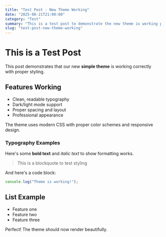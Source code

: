 ```yaml
---
title: "Test Post - New Theme Working"
date: "2025-08-21T21:00:00"
category: "Test"
summary: "This is a test post to demonstrate the new theme is working properly"
slug: "test-post-new-theme-working"
---
```


# This is a Test Post

This post demonstrates that our new **simple theme** is working correctly with proper styling.

## Features Working

- Clean, readable typography
- Dark/light mode support
- Proper spacing and layout
- Professional appearance

The theme uses modern CSS with proper color schemes and responsive design.

### Typography Examples

Here's some **bold text** and *italic text* to show formatting works.

> This is a blockquote to test styling

And here's a code block:

```javascript
console.log("Theme is working!");
```

## List Example

- Feature one
- Feature two  
- Feature three

Perfect! The theme should now render beautifully.

